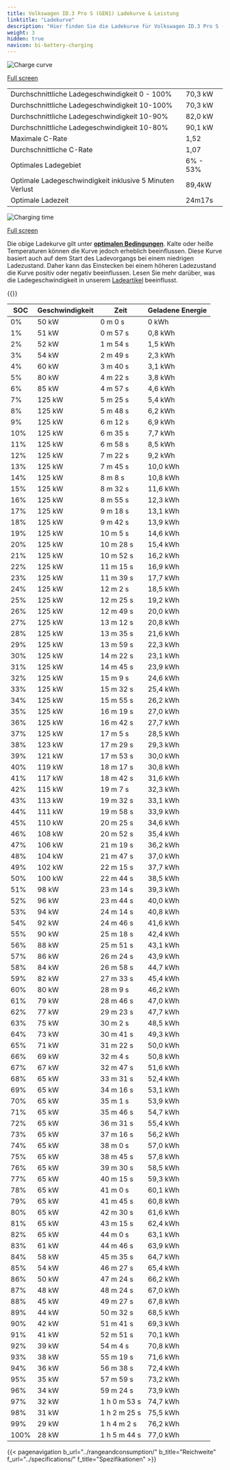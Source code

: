 ```yaml
---
title: Volkswagen ID.3 Pro S (GEN1) Ladekurve & Leistung
linktitle: "Ladekurve"
description: "Hier finden Sie die Ladekurve für Volkswagen ID.3 Pro S (GEN1)."
weight: 3
hidden: true
navicon: bi-battery-charging
---
```

<!-- markdownlint-disable MD033 -->
<img src="/images/models/volkswagen/id.3/id.3_pro_s_gen1/chargingcurve.svg" alt="Charge curve" class="img-fluid">

[Full screen](/images/models/volkswagen/id.3/id.3_pro_s_gen1/chargingcurve.svg)


<table class="table table-striped border">
<tbody>
<tr>
<td>Durchschnittliche Ladegeschwindigkeit 0 - 100%</td><td>70,3 kW</td>
</tr>
<tr>
<td>Durchschnittliche Ladegeschwindigkeit 10-100%</td><td>70,3 kW</td>
</tr>
<tr>
<td>Durchschnittliche Ladegeschwindigkeit 10-90%</td><td>82,0 kW</td>
</tr>
<tr>
<td>Durchschnittliche Ladegeschwindigkeit 10-80%</td><td>90,1 kW</td>
</tr>
<tr>
<td>Maximale C-Rate</td><td>1,52</td>
</tr>
<tr>
<td>Durchschnittliche C-Rate</td><td>1,07</td>
</tr>
<tr>
<td>Optimales Ladegebiet</td><td>6% - 53%</td>
</tr>
<tr>
<td>Optimale Ladegeschwindigkeit inklusive 5 Minuten Verlust</td><td>89,4kW</td>
</tr>
<tr>
<td>Optimale Ladezeit</td><td>24m17s</td>
</tr>
</tbody>
</table>
<img src="/images/models/volkswagen/id.3/id.3_pro_s_gen1/chargingtime.svg" alt="Charging time" class="img-fluid">

[Full screen](/images/models/volkswagen/id.3/id.3_pro_s_gen1/chargingtime.svg)


Die obige Ladekurve gilt unter **[optimalen Bedingungen](../../../../../technology/battery/charging/#temperature)**. Kalte oder heiße Temperaturen können die Kurve jedoch erheblich beeinflussen. Diese Kurve basiert auch auf dem Start des Ladevorgangs bei einem niedrigen Ladezustand. Daher kann das Einstecken bei einem höheren Ladezustand die Kurve positiv oder negativ beeinflussen. Lesen Sie mehr darüber, was die Ladegeschwindigkeit in unserem [Ladeartikel](../../../../../technology/battery/charging/) beeinflusst.


{{<evkxdisplayaddarticle />}}
<table class="table table-striped border">
<thead>
<tr><th>SOC</th><th>Geschwindigkeit</th><th>Zeit</th><th>Geladene Energie</th></tr>
</thead>
<tbody>
<tr>
<td>0%</td><td>50 kW</td><td> 0 m 0 s </td><td>0 kWh </td>
</tr>
<tr>
<td>1%</td><td>51 kW</td><td> 0 m 57 s </td><td>0,8 kWh </td>
</tr>
<tr>
<td>2%</td><td>52 kW</td><td> 1 m 54 s </td><td>1,5 kWh </td>
</tr>
<tr>
<td>3%</td><td>54 kW</td><td> 2 m 49 s </td><td>2,3 kWh </td>
</tr>
<tr>
<td>4%</td><td>60 kW</td><td> 3 m 40 s </td><td>3,1 kWh </td>
</tr>
<tr>
<td>5%</td><td>80 kW</td><td> 4 m 22 s </td><td>3,8 kWh </td>
</tr>
<tr>
<td>6%</td><td>85 kW</td><td> 4 m 57 s </td><td>4,6 kWh </td>
</tr>
<tr>
<td>7%</td><td>125 kW</td><td> 5 m 25 s </td><td>5,4 kWh </td>
</tr>
<tr>
<td>8%</td><td>125 kW</td><td> 5 m 48 s </td><td>6,2 kWh </td>
</tr>
<tr>
<td>9%</td><td>125 kW</td><td> 6 m 12 s </td><td>6,9 kWh </td>
</tr>
<tr>
<td>10%</td><td>125 kW</td><td> 6 m 35 s </td><td>7,7 kWh </td>
</tr>
<tr>
<td>11%</td><td>125 kW</td><td> 6 m 58 s </td><td>8,5 kWh </td>
</tr>
<tr>
<td>12%</td><td>125 kW</td><td> 7 m 22 s </td><td>9,2 kWh </td>
</tr>
<tr>
<td>13%</td><td>125 kW</td><td> 7 m 45 s </td><td>10,0 kWh </td>
</tr>
<tr>
<td>14%</td><td>125 kW</td><td> 8 m 8 s </td><td>10,8 kWh </td>
</tr>
<tr>
<td>15%</td><td>125 kW</td><td> 8 m 32 s </td><td>11,6 kWh </td>
</tr>
<tr>
<td>16%</td><td>125 kW</td><td> 8 m 55 s </td><td>12,3 kWh </td>
</tr>
<tr>
<td>17%</td><td>125 kW</td><td> 9 m 18 s </td><td>13,1 kWh </td>
</tr>
<tr>
<td>18%</td><td>125 kW</td><td> 9 m 42 s </td><td>13,9 kWh </td>
</tr>
<tr>
<td>19%</td><td>125 kW</td><td> 10 m 5 s </td><td>14,6 kWh </td>
</tr>
<tr>
<td>20%</td><td>125 kW</td><td> 10 m 28 s </td><td>15,4 kWh </td>
</tr>
<tr>
<td>21%</td><td>125 kW</td><td> 10 m 52 s </td><td>16,2 kWh </td>
</tr>
<tr>
<td>22%</td><td>125 kW</td><td> 11 m 15 s </td><td>16,9 kWh </td>
</tr>
<tr>
<td>23%</td><td>125 kW</td><td> 11 m 39 s </td><td>17,7 kWh </td>
</tr>
<tr>
<td>24%</td><td>125 kW</td><td> 12 m 2 s </td><td>18,5 kWh </td>
</tr>
<tr>
<td>25%</td><td>125 kW</td><td> 12 m 25 s </td><td>19,2 kWh </td>
</tr>
<tr>
<td>26%</td><td>125 kW</td><td> 12 m 49 s </td><td>20,0 kWh </td>
</tr>
<tr>
<td>27%</td><td>125 kW</td><td> 13 m 12 s </td><td>20,8 kWh </td>
</tr>
<tr>
<td>28%</td><td>125 kW</td><td> 13 m 35 s </td><td>21,6 kWh </td>
</tr>
<tr>
<td>29%</td><td>125 kW</td><td> 13 m 59 s </td><td>22,3 kWh </td>
</tr>
<tr>
<td>30%</td><td>125 kW</td><td> 14 m 22 s </td><td>23,1 kWh </td>
</tr>
<tr>
<td>31%</td><td>125 kW</td><td> 14 m 45 s </td><td>23,9 kWh </td>
</tr>
<tr>
<td>32%</td><td>125 kW</td><td> 15 m 9 s </td><td>24,6 kWh </td>
</tr>
<tr>
<td>33%</td><td>125 kW</td><td> 15 m 32 s </td><td>25,4 kWh </td>
</tr>
<tr>
<td>34%</td><td>125 kW</td><td> 15 m 55 s </td><td>26,2 kWh </td>
</tr>
<tr>
<td>35%</td><td>125 kW</td><td> 16 m 19 s </td><td>27,0 kWh </td>
</tr>
<tr>
<td>36%</td><td>125 kW</td><td> 16 m 42 s </td><td>27,7 kWh </td>
</tr>
<tr>
<td>37%</td><td>125 kW</td><td> 17 m 5 s </td><td>28,5 kWh </td>
</tr>
<tr>
<td>38%</td><td>123 kW</td><td> 17 m 29 s </td><td>29,3 kWh </td>
</tr>
<tr>
<td>39%</td><td>121 kW</td><td> 17 m 53 s </td><td>30,0 kWh </td>
</tr>
<tr>
<td>40%</td><td>119 kW</td><td> 18 m 17 s </td><td>30,8 kWh </td>
</tr>
<tr>
<td>41%</td><td>117 kW</td><td> 18 m 42 s </td><td>31,6 kWh </td>
</tr>
<tr>
<td>42%</td><td>115 kW</td><td> 19 m 7 s </td><td>32,3 kWh </td>
</tr>
<tr>
<td>43%</td><td>113 kW</td><td> 19 m 32 s </td><td>33,1 kWh </td>
</tr>
<tr>
<td>44%</td><td>111 kW</td><td> 19 m 58 s </td><td>33,9 kWh </td>
</tr>
<tr>
<td>45%</td><td>110 kW</td><td> 20 m 25 s </td><td>34,6 kWh </td>
</tr>
<tr>
<td>46%</td><td>108 kW</td><td> 20 m 52 s </td><td>35,4 kWh </td>
</tr>
<tr>
<td>47%</td><td>106 kW</td><td> 21 m 19 s </td><td>36,2 kWh </td>
</tr>
<tr>
<td>48%</td><td>104 kW</td><td> 21 m 47 s </td><td>37,0 kWh </td>
</tr>
<tr>
<td>49%</td><td>102 kW</td><td> 22 m 15 s </td><td>37,7 kWh </td>
</tr>
<tr>
<td>50%</td><td>100 kW</td><td> 22 m 44 s </td><td>38,5 kWh </td>
</tr>
<tr>
<td>51%</td><td>98 kW</td><td> 23 m 14 s </td><td>39,3 kWh </td>
</tr>
<tr>
<td>52%</td><td>96 kW</td><td> 23 m 44 s </td><td>40,0 kWh </td>
</tr>
<tr>
<td>53%</td><td>94 kW</td><td> 24 m 14 s </td><td>40,8 kWh </td>
</tr>
<tr>
<td>54%</td><td>92 kW</td><td> 24 m 46 s </td><td>41,6 kWh </td>
</tr>
<tr>
<td>55%</td><td>90 kW</td><td> 25 m 18 s </td><td>42,4 kWh </td>
</tr>
<tr>
<td>56%</td><td>88 kW</td><td> 25 m 51 s </td><td>43,1 kWh </td>
</tr>
<tr>
<td>57%</td><td>86 kW</td><td> 26 m 24 s </td><td>43,9 kWh </td>
</tr>
<tr>
<td>58%</td><td>84 kW</td><td> 26 m 58 s </td><td>44,7 kWh </td>
</tr>
<tr>
<td>59%</td><td>82 kW</td><td> 27 m 33 s </td><td>45,4 kWh </td>
</tr>
<tr>
<td>60%</td><td>80 kW</td><td> 28 m 9 s </td><td>46,2 kWh </td>
</tr>
<tr>
<td>61%</td><td>79 kW</td><td> 28 m 46 s </td><td>47,0 kWh </td>
</tr>
<tr>
<td>62%</td><td>77 kW</td><td> 29 m 23 s </td><td>47,7 kWh </td>
</tr>
<tr>
<td>63%</td><td>75 kW</td><td> 30 m 2 s </td><td>48,5 kWh </td>
</tr>
<tr>
<td>64%</td><td>73 kW</td><td> 30 m 41 s </td><td>49,3 kWh </td>
</tr>
<tr>
<td>65%</td><td>71 kW</td><td> 31 m 22 s </td><td>50,0 kWh </td>
</tr>
<tr>
<td>66%</td><td>69 kW</td><td> 32 m 4 s </td><td>50,8 kWh </td>
</tr>
<tr>
<td>67%</td><td>67 kW</td><td> 32 m 47 s </td><td>51,6 kWh </td>
</tr>
<tr>
<td>68%</td><td>65 kW</td><td> 33 m 31 s </td><td>52,4 kWh </td>
</tr>
<tr>
<td>69%</td><td>65 kW</td><td> 34 m 16 s </td><td>53,1 kWh </td>
</tr>
<tr>
<td>70%</td><td>65 kW</td><td> 35 m 1 s </td><td>53,9 kWh </td>
</tr>
<tr>
<td>71%</td><td>65 kW</td><td> 35 m 46 s </td><td>54,7 kWh </td>
</tr>
<tr>
<td>72%</td><td>65 kW</td><td> 36 m 31 s </td><td>55,4 kWh </td>
</tr>
<tr>
<td>73%</td><td>65 kW</td><td> 37 m 16 s </td><td>56,2 kWh </td>
</tr>
<tr>
<td>74%</td><td>65 kW</td><td> 38 m 0 s </td><td>57,0 kWh </td>
</tr>
<tr>
<td>75%</td><td>65 kW</td><td> 38 m 45 s </td><td>57,8 kWh </td>
</tr>
<tr>
<td>76%</td><td>65 kW</td><td> 39 m 30 s </td><td>58,5 kWh </td>
</tr>
<tr>
<td>77%</td><td>65 kW</td><td> 40 m 15 s </td><td>59,3 kWh </td>
</tr>
<tr>
<td>78%</td><td>65 kW</td><td> 41 m 0 s </td><td>60,1 kWh </td>
</tr>
<tr>
<td>79%</td><td>65 kW</td><td> 41 m 45 s </td><td>60,8 kWh </td>
</tr>
<tr>
<td>80%</td><td>65 kW</td><td> 42 m 30 s </td><td>61,6 kWh </td>
</tr>
<tr>
<td>81%</td><td>65 kW</td><td> 43 m 15 s </td><td>62,4 kWh </td>
</tr>
<tr>
<td>82%</td><td>65 kW</td><td> 44 m 0 s </td><td>63,1 kWh </td>
</tr>
<tr>
<td>83%</td><td>61 kW</td><td> 44 m 46 s </td><td>63,9 kWh </td>
</tr>
<tr>
<td>84%</td><td>58 kW</td><td> 45 m 35 s </td><td>64,7 kWh </td>
</tr>
<tr>
<td>85%</td><td>54 kW</td><td> 46 m 27 s </td><td>65,4 kWh </td>
</tr>
<tr>
<td>86%</td><td>50 kW</td><td> 47 m 24 s </td><td>66,2 kWh </td>
</tr>
<tr>
<td>87%</td><td>48 kW</td><td> 48 m 24 s </td><td>67,0 kWh </td>
</tr>
<tr>
<td>88%</td><td>45 kW</td><td> 49 m 27 s </td><td>67,8 kWh </td>
</tr>
<tr>
<td>89%</td><td>44 kW</td><td> 50 m 32 s </td><td>68,5 kWh </td>
</tr>
<tr>
<td>90%</td><td>42 kW</td><td> 51 m 41 s </td><td>69,3 kWh </td>
</tr>
<tr>
<td>91%</td><td>41 kW</td><td> 52 m 51 s </td><td>70,1 kWh </td>
</tr>
<tr>
<td>92%</td><td>39 kW</td><td> 54 m 4 s </td><td>70,8 kWh </td>
</tr>
<tr>
<td>93%</td><td>38 kW</td><td> 55 m 19 s </td><td>71,6 kWh </td>
</tr>
<tr>
<td>94%</td><td>36 kW</td><td> 56 m 38 s </td><td>72,4 kWh </td>
</tr>
<tr>
<td>95%</td><td>35 kW</td><td> 57 m 59 s </td><td>73,2 kWh </td>
</tr>
<tr>
<td>96%</td><td>34 kW</td><td> 59 m 24 s </td><td>73,9 kWh </td>
</tr>
<tr>
<td>97%</td><td>32 kW</td><td>1 h 0 m 53 s </td><td>74,7 kWh </td>
</tr>
<tr>
<td>98%</td><td>31 kW</td><td>1 h 2 m 25 s </td><td>75,5 kWh </td>
</tr>
<tr>
<td>99%</td><td>29 kW</td><td>1 h 4 m 2 s </td><td>76,2 kWh </td>
</tr>
<tr>
<td>100%</td><td>28 kW</td><td>1 h 5 m 44 s </td><td>77,0 kWh </td>
</tr>
</tbody>
</table>


{{< pagenavigation b_url="../rangeandconsumption/" b_title="Reichweite" f_url="../specifications/" f_title="Spezifikationen" >}}
